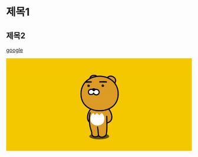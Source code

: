 # 제목1



## 제목2



[google](https://google.com)



![카카오의 새로운 캐릭터 라이언의 탄생 이유?!](markdown_test.assets/2207573D58CFDE2704)